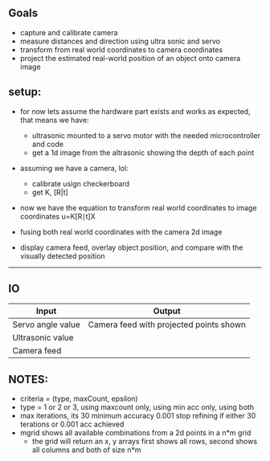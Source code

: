 ## Goals
- capture and calibrate camera
- measure distances and direction using ultra sonic and servo
- transform from real world coordinates to camera coordinates
- project the estimated real-world position of an object onto camera image


## setup:
- for now lets assume the hardware part exists and works as expected, that means we have:
	- ultrasonic mounted to a servo motor with the needed microcontroller and code
	- get a 1d image from the altrasonic showing the depth of each point
- assuming we have a camera, lol:
	- calibrate usign checkerboard
	- get K, [R|t]

- now we have the equation to transform real world coordinates to image coordinates u=K[R∣t]X
- fusing both real world coordinates with the camera 2d image

- display camera feed, overlay object position, and compare with the visually detected position
---
## IO

| Input               | Output                                |
|---------------------|---------------------------------------|
| Servo angle value   | Camera feed with projected points shown |
| Ultrasonic value    |                                       |
| Camera feed         |                                       |




## NOTES:
- criteria = (type, maxCount, epsilon)
- type = 1 or 2 or 3, using maxcount only, using min acc only, using both
- max iterations, its 30 minimum accuracy 0.001 stop refining if either 30 terations or 0.001 acc achieved
- mgrid shows all available combinations from a 2d points in a n*m grid 
	- the grid will return an x, y arrays first shows all rows, second shows all columns and both of size n*m
